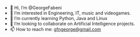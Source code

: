 - 👋 Hi, I’m @GeorgeFabeni
- 👀 I’m interested in Engineering, IT, music and videogames.
- 🌱 I’m currently learning Python, Java and Linux
- 💞️ I’m looking to collaborate on Artificial Intelligence projects.
- 📫 How to reach me: gfngeorge@gmail.com

<!---
GeorgeFabeni/GeorgeFabeni is a ✨ special ✨ repository because its `README.md` (this file) appears on your GitHub profile.
You can click the Preview link to take a look at your changes.
--->
